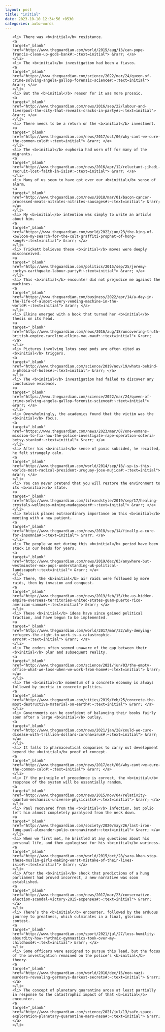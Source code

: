 ```yaml
---
layout: post
title: "initial"
date: 2023-10-10 12:34:56 +0530
categories: auto-words
---
```

<ol>

    <li> There was <b>initial</b> resistance.
    <a 
    target="_blank" 
    href="http://www.theguardian.com/world/2015/aug/13/can-pope-francis-clean-up-gods-bank#:~:text=initial"> &rarr; </a>
    </li>
    <li> The <b>initial</b> investigation had been a fiasco.
    <a 
    target="_blank" 
    href="https://www.theguardian.com/science/2022/mar/24/queen-of-crime-solving-angela-gallop-forensic-science#:~:text=initial"> &rarr; </a>
    </li>
    <li> But the <b>initial</b> reason for it was more prosaic.
    <a 
    target="_blank" 
    href="http://www.theguardian.com/news/2016/sep/22/labour-and-liverpool-the-city-that-reveals-cracks-in-party#:~:text=initial"> &rarr; </a>
    </li>
    <li> There needs to be a return on the <b>initial</b> investment.
    <a 
    target="_blank" 
    href="http://www.theguardian.com/news/2017/oct/06/why-cant-we-cure-the-common-cold#:~:text=initial"> &rarr; </a>
    </li>
    <li> The <b>initial</b> euphoria had worn off for many of the migrants.
    <a 
    target="_blank" 
    href="http://www.theguardian.com/news/2016/apr/12/reluctant-jihadi-recruit-lost-faith-in-isis#:~:text=initial"> &rarr; </a>
    </li>
    <li> Many of us seem to have got over our <b>initial</b> sense of alarm.
    <a 
    target="_blank" 
    href="http://www.theguardian.com/news/2018/mar/01/bacon-cancer-processed-meats-nitrates-nitrites-sausages#:~:text=initial"> &rarr; </a>
    </li>
    <li> My <b>initial</b> intention was simply to write an article about him.
    <a 
    target="_blank" 
    href="https://www.theguardian.com/world/2022/jun/23/the-king-of-kowloon-my-search-for-the-cult-graffiti-prophet-of-hong-kong#:~:text=initial"> &rarr; </a>
    </li>
    <li> Trickett believes these <b>initial</b> moves were deeply misconceived.
    <a 
    target="_blank" 
    href="http://www.theguardian.com/politics/2015/sep/25/jeremy-corbyn-earthquake-labour-party#:~:text=initial"> &rarr; </a>
    </li>
    <li> This <b>initial</b> encounter did not prejudice me against the machines.
    <a 
    target="_blank" 
    href="https://www.theguardian.com/business/2022/apr/14/a-day-in-the-life-of-almost-every-vending-machine-in-the-world#:~:text=initial"> &rarr; </a>
    </li>
    <li> Elkins emerged with a book that turned her <b>initial</b> thesis on its head.
    <a 
    target="_blank" 
    href="http://www.theguardian.com/news/2016/aug/18/uncovering-truth-british-empire-caroline-elkins-mau-mau#:~:text=initial"> &rarr; </a>
    </li>
    <li> Pictures involving lotus seed pods are often cited as <b>initial</b> triggers.
    <a 
    target="_blank" 
    href="http://www.theguardian.com/science/2019/nov/19/whats-behind-a-phobia-of-holes#:~:text=initial"> &rarr; </a>
    </li>
    <li> The <b>initial</b> investigation had failed to discover any conclusive evidence.
    <a 
    target="_blank" 
    href="https://www.theguardian.com/science/2022/mar/24/queen-of-crime-solving-angela-gallop-forensic-science#:~:text=initial"> &rarr; </a>
    </li>
    <li> Overwhelmingly, the academics found that the victim was the <b>initial</b> focus.
    <a 
    target="_blank" 
    href="https://www.theguardian.com/news/2023/mar/07/one-womans-mission-to-fix-how-the-police-investigate-rape-operation-soteria-betsy-stanko#:~:text=initial"> &rarr; </a>
    </li>
    <li> After his <b>initial</b> sense of panic subsided, he recalled, he felt strangely calm.
    <a 
    target="_blank" 
    href="http://www.theguardian.com/world/2014/sep/18/-sp-is-this-worlds-most-radical-president-uruguay-jose-mujica#:~:text=initial"> &rarr; </a>
    </li>
    <li> You can never pretend that you will restore the environment to its <b>initial</b> state.
    <a 
    target="_blank" 
    href="http://www.theguardian.com/lifeandstyle/2019/sep/17/healing-crystals-wellness-mining-madagascar#:~:text=initial"> &rarr; </a>
    </li>
    <li> Selsick places extraordinary importance on this <b>initial</b> meeting with a new patient.
    <a 
    target="_blank" 
    href="http://www.theguardian.com/news/2018/sep/14/finally-a-cure-for-insomnia#:~:text=initial"> &rarr; </a>
    </li>
    <li> The people we met during this <b>initial</b> period have been stuck in our heads for years.
    <a 
    target="_blank" 
    href="http://www.theguardian.com/news/2019/dec/03/anywhere-but-westminster-vox-pops-understanding-uk-political-landscape#:~:text=initial"> &rarr; </a>
    </li>
    <li> There, the <b>initial</b> air raids were followed by more raids, then by invasion and conquest.
    <a 
    target="_blank" 
    href="http://www.theguardian.com/news/2019/feb/15/the-us-hidden-empire-overseas-territories-united-states-guam-puerto-rico-american-samoa#:~:text=initial"> &rarr; </a>
    </li>
    <li> These <b>initial</b> ideas have since gained political traction, and have begun to be implemented.
    <a 
    target="_blank" 
    href="http://www.theguardian.com/world/2017/mar/22/why-denying-refugees-the-right-to-work-is-a-catastrophic-error#:~:text=initial"> &rarr; </a>
    </li>
    <li> The coders often seemed unaware of the gap between their <b>initial</b> plan and subsequent reality.
    <a 
    target="_blank" 
    href="http://www.theguardian.com/science/2021/jun/03/the-empty-office-what-we-lose-when-we-work-from-home#:~:text=initial"> &rarr; </a>
    </li>
    <li> The <b>initial</b> momentum of a concrete economy is always followed by inertia in concrete politics.
    <a 
    target="_blank" 
    href="http://www.theguardian.com/cities/2019/feb/25/concrete-the-most-destructive-material-on-earth#:~:text=initial"> &rarr; </a>
    </li>
    <li> Governments can be confident of balancing their books fairly soon after a large <b>initial</b> outlay.
    <a 
    target="_blank" 
    href="http://www.theguardian.com/news/2021/jan/28/could-we-cure-disease-with-trillion-dollars-coronavirus#:~:text=initial"> &rarr; </a>
    </li>
    <li> It falls to pharmaceutical companies to carry out development beyond the <b>initial</b> proof of concept.
    <a 
    target="_blank" 
    href="http://www.theguardian.com/news/2017/oct/06/why-cant-we-cure-the-common-cold#:~:text=initial"> &rarr; </a>
    </li>
    <li> If the principle of precedence is correct, the <b>initial</b> response of the system will be essentially random.
    <a 
    target="_blank" 
    href="http://www.theguardian.com/news/2015/nov/04/relativity-quantum-mechanics-universe-physicists#:~:text=initial"> &rarr; </a>
    </li>
    <li> Paul recovered from the <b>initial</b> infection, but polio left him almost completely paralysed from the neck down.
    <a 
    target="_blank" 
    href="http://www.theguardian.com/society/2020/may/26/last-iron-lung-paul-alexander-polio-coronavirus#:~:text=initial"> &rarr; </a>
    </li>
    <li> When we first met, he bristled at any questions about his personal life, and then apologised for his <b>initial</b> wariness.
    <a 
    target="_blank" 
    href="http://www.theguardian.com/world/2015/oct/28/sara-khan-stop-these-muslim-girls-making-worst-mistake-of-their-lives-isis#:~:text=initial"> &rarr; </a>
    </li>
    <li> After the <b>initial</b> shock that predictions of a hung parliament had proved incorrect, a new narrative was soon established.
    <a 
    target="_blank" 
    href="http://www.theguardian.com/news/2017/mar/23/conservative-election-scandal-victory-2015-expenses#:~:text=initial"> &rarr; </a>
    </li>
    <li> There’s the <b>initial</b> encounter, followed by the arduous journey to greatness, which culminates in a final, glorious contest.
    <a 
    target="_blank" 
    href="http://www.theguardian.com/sport/2021/jul/27/loss-humility-absurdity-how-rhythmic-gymnastics-took-over-my-childhood#:~:text=initial"> &rarr; </a>
    </li>
    <li> Some officers were assigned to pursue this lead, but the focus of the investigation remained on the police’s <b>initial</b> theory.
    <a 
    target="_blank" 
    href="http://www.theguardian.com/world/2016/dec/15/neo-nazi-murders-revealing-germanys-darkest-secrets#:~:text=initial"> &rarr; </a>
    </li>
    <li> The concept of planetary quarantine arose at least partially in response to the catastrophic impact of that <b>initial</b> encounter.
    <a 
    target="_blank" 
    href="http://www.theguardian.com/science/2021/jul/13/safe-space-exploration-planetary-quarantine-mars-nasa#:~:text=initial"> &rarr; </a>
    </li>